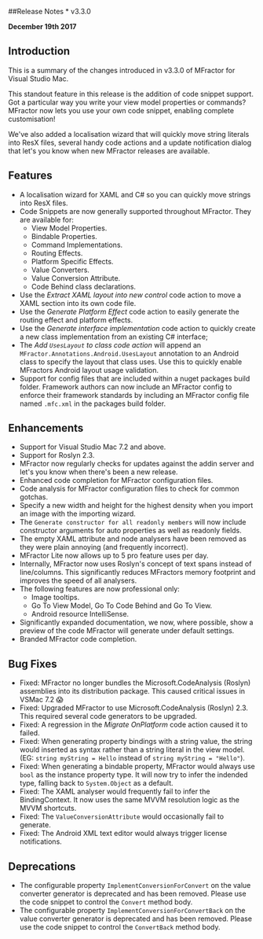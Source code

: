 ##Release Notes * v3.3.0

**December 19th 2017**

## Introduction

This is a summary of the changes introduced in v3.3.0 of MFractor for Visual Studio Mac.

This standout feature in this release is the addition of code snippet support. Got a particular way you write your view model properties or commands? MFractor now lets you use your own code snippet, enabling complete customisation!

We've also added a localisation wizard that will quickly move string literals into ResX files, several handy code actions and a update notification dialog that let's you know when new MFractor releases are available.

## Features

 * A localisation wizard for XAML and C# so you can quickly move strings into ResX files.
 * Code Snippets are now generally supported throughout MFractor. They are available for:
    * View Model Properties.
    * Bindable Properties.
    * Command Implementations.
    * Routing Effects.
    * Platform Specific Effects.
    * Value Converters.
    * Value Conversion Attribute.
    * Code Behind class declarations.
 * Use the *Extract XAML layout into new control* code action to move a XAML section into its own code file.
 * Use the *Generate Platform Effect* code action to easily generate the routing effect and platform effects.
 * Use the *Generate interface implementation* code action to quickly create a new class implementation from an existing C# interface;
 * The *Add `UsesLayout` to class code action* will append an `MFractor.Annotations.Android.UsesLayout` annotation to an Android class to specify the layout that class uses. Use this to quickly enable MFractors Android layout usage validation.
 * Support for config files that are included within a nuget packages build folder. Framework authors can now include an MFractor config to enforce their framework standards by including an MFractor config file named `.mfc.xml` in the packages build folder.

## Enhancements

 * Support for Visual Studio Mac 7.2 and above.
 * Support for Roslyn 2.3.
 * MFractor now regularly checks for updates against the addin server and let's you know when there's been a new release.
 * Enhanced code completion for MFractor configuration files.
 * Code analysis for MFractor configuration files to check for common gotchas.
 * Specify a new width and height for the highest density when you import an image with the importing wizard.
 * The `Generate constructor for all readonly members` will now include constructor arguments for auto properties as well as readonly fields.
 * The empty XAML attribute and node analysers have been removed as they were plain annoying (and frequently incorrect).
 * MFractor Lite now allows up to 5 pro feature uses per day.
 * Internally, MFractor now uses Roslyn's concept of text spans instead of line/columns. This significantly reduces MFractors memory footprint and improves the speed of all analysers.
 * The following features are now professional only:
    * Image tooltips.
    * Go To View Model, Go To Code Behind and Go To View.
    * Android resource IntelliSense.
 * Significantly expanded documentation, we now, where possible, show a preview of the code MFractor will generate under default settings.
 * Branded MFractor code completion.

## Bug Fixes

 * Fixed: MFractor no longer bundles the Microsoft.CodeAnalysis (Roslyn) assemblies into its distribution package. This caused critical issues in VSMac 7.2 😱
 * Fixed: Upgraded MFractor to use Microsoft.CodeAnalysis (Roslyn) 2.3. This required several code generators to be upgraded.
 * Fixed: A regression in the *Migrate OnPlatform* code action caused it to failed.
 * Fixed: When generating property bindings with a string value, the string would inserted as syntax rather than a string literal in the view model. (EG: `string myString = Hello` instead of `string myString = "Hello"`).
 * Fixed: When generating a bindable property, MFractor would always use `bool` as the instance property type. It will now try to infer the indended type, falling back to `System.Object` as a default.
 * Fixed: The XAML analyser would frequently fail to infer the BindingContext. It now uses the same MVVM resolution logic as the MVVM shortcuts.
 * Fixed: The `ValueConversionAttribute` would occasionally fail to generate.
 * Fixed: The Android XML text editor would always trigger license notifications.

## Deprecations

 * The configurable property `ImplementConversionForConvert` on the value converter generator is deprecated and has been removed. Please use the code snippet to control the `Convert` method body.
 * The configurable property `ImplementConversionForConvertBack` on the value converter generator is deprecated and has been removed. Please use the code snippet to control the `ConvertBack` method body.
